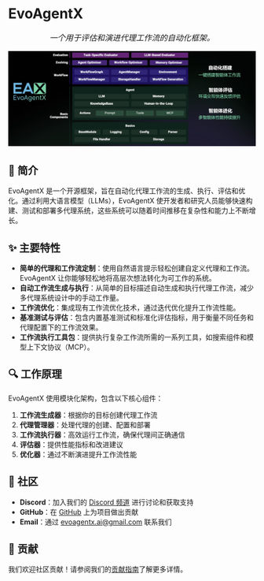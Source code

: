 # **EvoAgentX**

<p align="center" style="font-size: 1.0rem;">
  <em>一个用于评估和演进代理工作流的自动化框架。</em>
</p>

<p align="center">
  <img src="./assets/framework_zh.jpg">
</p>


## 🚀 简介

EvoAgentX 是一个开源框架，旨在自动化代理工作流的生成、执行、评估和优化。通过利用大语言模型（LLMs），EvoAgentX 使开发者和研究人员能够快速构建、测试和部署多代理系统，这些系统可以随着时间推移在复杂性和能力上不断增长。

## ✨ 主要特性

- **简单的代理和工作流定制**：使用自然语言提示轻松创建自定义代理和工作流。EvoAgentX 让你能够轻松地将高层次想法转化为可工作的系统。
- **自动工作流生成与执行**：从简单的目标描述自动生成和执行代理工作流，减少多代理系统设计中的手动工作量。
- **工作流优化**：集成现有工作流优化技术，通过迭代优化提升工作流性能。
- **基准测试与评估**：包含内置基准测试和标准化评估指标，用于衡量不同任务和代理配置下的工作流效果。
- **工作流执行工具包**：提供执行复杂工作流所需的一系列工具，如搜索组件和模型上下文协议（MCP）。

## 🔍 工作原理

EvoAgentX 使用模块化架构，包含以下核心组件：

1. **工作流生成器**：根据你的目标创建代理工作流
2. **代理管理器**：处理代理的创建、配置和部署
3. **工作流执行器**：高效运行工作流，确保代理间正确通信
4. **评估器**：提供性能指标和改进建议
5. **优化器**：通过不断演进提升工作流性能

## 👥 社区

- **Discord**：加入我们的 [Discord 频道](https://discord.gg/q5hBjHVz) 进行讨论和获取支持
- **GitHub**：在 [GitHub](https://github.com/EvoAgentX/EvoAgentX/) 上为项目做出贡献
- **Email**：通过 [evoagentx.ai@gmail.com](mailto:evoagentx.ai@gmail.com) 联系我们

## 🤝 贡献

我们欢迎社区贡献！请参阅我们的[贡献指南](https://github.com/EvoAgentX/EvoAgentX/blob/main/CONTRIBUTING.md)了解更多详情。
